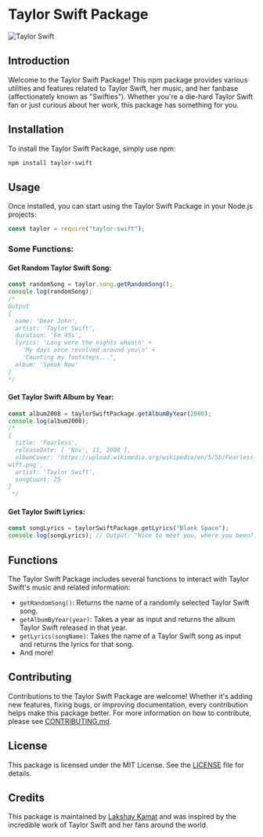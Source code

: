 # Taylor Swift Package

![Taylor Swift](https://i.pinimg.com/736x/29/da/be/29dabe61caa8e730005d62899bdd25f8.jpg)

## Introduction

Welcome to the Taylor Swift Package! This npm package provides various utilities and features related to Taylor Swift, her music, and her fanbase (affectionately known as "Swifties"). Whether you're a die-hard Taylor Swift fan or just curious about her work, this package has something for you.

## Installation

To install the Taylor Swift Package, simply use npm:

```bash
npm install taylor-swift
```

## Usage

Once installed, you can start using the Taylor Swift Package in your Node.js projects:

```javascript
const taylor = require("taylor-swift");
```

### Some Functions:

#### Get Random Taylor Swift Song:

```javascript
const randomSong = taylor.song.getRandomSong();
console.log(randomSong);
/*
Output
{
  name: 'Dear John',
  artist: 'Taylor Swift',
  duration: '6m 45s',
  lyrics: 'Long were the nights when\n' +
    'My days once revolved around you\n' +
    'Counting my footsteps...",
  album: 'Speak Now'
}
*/
```

#### Get Taylor Swift Album by Year:

```javascript
const album2008 = taylorSwiftPackage.getAlbumByYear(2008);
console.log(album2008);
/*
{
  title: 'Fearless',
  releaseDate: [ 'Nov', 11, 2008 ],
  albumCover: 'https://upload.wikimedia.org/wikipedia/en/5/5b/Fearless_%28Taylor%27s_Version%29_%282021_album_cover%29_by_Taylor_S
wift.png',
  artist: 'Taylor Swift',
  songCount: 25
}
 */
```

#### Get Taylor Swift Lyrics:

```javascript
const songLyrics = taylorSwiftPackage.getLyrics("Blank Space");
console.log(songLyrics); // Output: "Nice to meet you, where you been?..."
```

## Functions

The Taylor Swift Package includes several functions to interact with Taylor Swift's music and related information:

- `getRandomSong()`: Returns the name of a randomly selected Taylor Swift song.
- `getAlbumByYear(year)`: Takes a year as input and returns the album Taylor Swift released in that year.
- `getLyrics(songName)`: Takes the name of a Taylor Swift song as input and returns the lyrics for that song.
- And more!

<!-- For detailed usage instructions and additional functions, refer to the [API Documentation](#api-documentation) below. -->

<!-- ## API Documentation

For detailed documentation on all available functions and their usage, please refer to the [API Documentation](API.md). -->

## Contributing

Contributions to the Taylor Swift Package are welcome! Whether it's adding new features, fixing bugs, or improving documentation, every contribution helps make this package better. For more information on how to contribute, please see [CONTRIBUTING.md](CONTRIBUTING.md).

## License

This package is licensed under the MIT License. See the [LICENSE](LICENSE) file for details.

## Credits

This package is maintained by [Lakshay Kamat](https://github.com/lakshaykamat/) and was inspired by the incredible work of Taylor Swift and her fans around the world.
